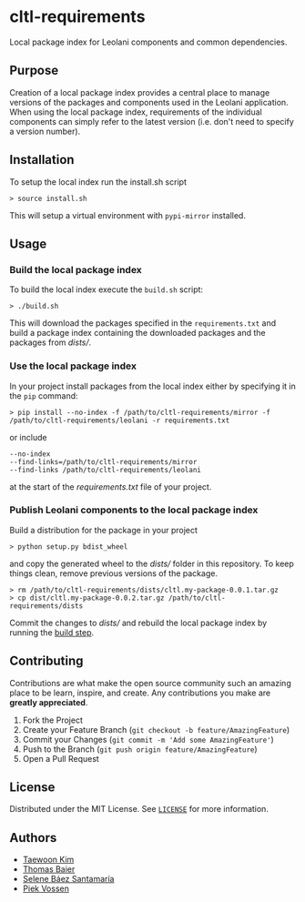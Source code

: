 # cltl-requirements
Local package index for Leolani components and common dependencies.

## Purpose

Creation of a local package index provides a central place to manage versions of the packages and components used in the Leolani application. When using the local package index, requirements of the individual components can simply refer to the latest version (i.e. don't need to specify a version number).

## Installation

To setup the local index run the install.sh script

    > source install.sh

This will setup a virtual environment with `pypi-mirror` installed.


## Usage

### Build the local package index

To build the local index execute the `build.sh` script:

    > ./build.sh

This will download the packages specified in the `requirements.txt` and  build a package index containing the downloaded packages and the packages from *dists/*.

### Use the local package index

In your project install packages from the local index either by specifying it in the `pip` command:

    > pip install --no-index -f /path/to/cltl-requirements/mirror -f /path/to/cltl-requirements/leolani -r requirements.txt

or include

    --no-index
    --find-links=/path/to/cltl-requirements/mirror
    --find-links /path/to/cltl-requirements/leolani

at the start of the *requirements.txt* file of your project.

### Publish Leolani components to the local package index

Build a distribution for the package in your project

    > python setup.py bdist_wheel

and copy the generated wheel to the *dists/* folder in this repository. To keep things clean, remove previous versions of the package.

    > rm /path/to/cltl-requirements/dists/cltl.my-package-0.0.1.tar.gz
    > cp dist/cltl.my-package-0.0.2.tar.gz /path/to/cltl-requirements/dists

Commit the changes to *dists/* and rebuild the local package index by running the [build step](#build-the-local-package-index).


## Contributing

Contributions are what make the open source community such an amazing place to be learn, inspire, and create. Any contributions you make are **greatly appreciated**.

1. Fork the Project
2. Create your Feature Branch (`git checkout -b feature/AmazingFeature`)
3. Commit your Changes (`git commit -m 'Add some AmazingFeature'`)
4. Push to the Branch (`git push origin feature/AmazingFeature`)
5. Open a Pull Request


## License

Distributed under the MIT License. See [`LICENSE`](https://github.com/leolani/cltl-combot/blob/main/LICENCE) for more information.

## Authors

* [Taewoon Kim](https://tae898.github.io/)
* [Thomas Baier](https://github.com/numblr)
* [Selene Báez Santamaría](https://selbaez.github.io/)
* [Piek Vossen](https://github.com/piekvossen)
